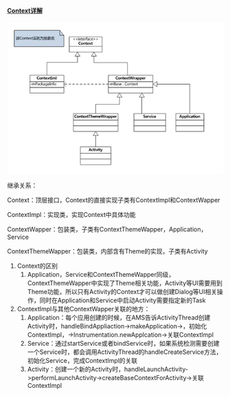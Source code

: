 #### [Context详解](https://www.jianshu.com/p/46c35c5079b4)

![191518421051266e7de1602.webp](./assets/1915184-21051266e7de1602.webp)


继承关系：

Context：顶层接口，Context的直接实现子类有ContextImpl和ContextWapper

ContextImpl：实现类，实现Context中具体功能

ContextWapper：包装类，子类有ContextThemeWapper，Application，Service

ContextThemeWapper：包装类，内部含有Theme的实现，子类有Activity

1. Context的区别
   1. Application，Service和ContextThemeWapper同级，ContextThemeWapper中实现了Theme相关功能，Activity等UI需要用到Theme功能，所以只有Activity的Context才可以做创建Dialog等UI相关操作，同时在Application和Service中启动Activity需要指定新的Task
2. ContextImpl与其他ContextWapper关联的地方：
   1. Application：每个应用创建的时候，在AMS告诉ActivityThread创建Activity时，handleBindAppliaction->makeApplication->，初始化ContextImpl，->Instrumentation.newApplcation->关联ContextImpl
   2. Service：通过startService或者bindService时，如果系统检测需要创建一个Service时，都会调用ActivityThread的handleCreateService方法，初始化Service，完成ContextImpl的关联
   3. Activity：创建一个新的Activity时，handleLaunchActivity->performLaunchActivity->createBaseContextForActivity->关联ContextImpl

